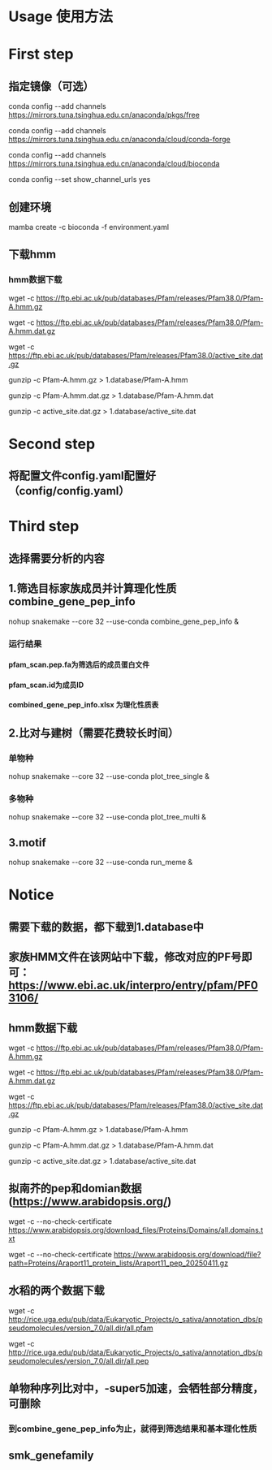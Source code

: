 # Usage 使用方法 #
# First step #
## 指定镜像（可选）
conda config --add channels https://mirrors.tuna.tsinghua.edu.cn/anaconda/pkgs/free

conda config --add channels https://mirrors.tuna.tsinghua.edu.cn/anaconda/cloud/conda-forge

conda config --add channels https://mirrors.tuna.tsinghua.edu.cn/anaconda/cloud/bioconda

conda config --set show_channel_urls yes
## 创建环境
mamba create -c bioconda -f environment.yaml
## 下载hmm
### hmm数据下载
wget -c https://ftp.ebi.ac.uk/pub/databases/Pfam/releases/Pfam38.0/Pfam-A.hmm.gz

wget -c https://ftp.ebi.ac.uk/pub/databases/Pfam/releases/Pfam38.0/Pfam-A.hmm.dat.gz

wget -c https://ftp.ebi.ac.uk/pub/databases/Pfam/releases/Pfam38.0/active_site.dat.gz

gunzip -c Pfam-A.hmm.gz > 1.database/Pfam-A.hmm

gunzip -c Pfam-A.hmm.dat.gz > 1.database/Pfam-A.hmm.dat

gunzip -c active_site.dat.gz > 1.database/active_site.dat

# Second step #
## 将配置文件config.yaml配置好（config/config.yaml）

# Third step #
## 选择需要分析的内容
## 1.筛选目标家族成员并计算理化性质 combine_gene_pep_info
nohup snakemake --core 32 --use-conda combine_gene_pep_info &
### 运行结果
#### pfam_scan.pep.fa为筛选后的成员蛋白文件
#### pfam_scan.id为成员ID
#### combined_gene_pep_info.xlsx 为理化性质表
## 2.比对与建树（需要花费较长时间）
### 单物种
nohup snakemake --core 32 --use-conda plot_tree_single &
### 多物种
nohup snakemake --core 32 --use-conda plot_tree_multi &
## 3.motif
nohup snakemake --core 32 --use-conda run_meme &

# Notice #
## 需要下载的数据，都下载到1.database中 ####
## 家族HMM文件在该网站中下载，修改对应的PF号即可：https://www.ebi.ac.uk/interpro/entry/pfam/PF03106/
## hmm数据下载
wget -c https://ftp.ebi.ac.uk/pub/databases/Pfam/releases/Pfam38.0/Pfam-A.hmm.gz

wget -c https://ftp.ebi.ac.uk/pub/databases/Pfam/releases/Pfam38.0/Pfam-A.hmm.dat.gz

wget -c https://ftp.ebi.ac.uk/pub/databases/Pfam/releases/Pfam38.0/active_site.dat.gz

gunzip -c Pfam-A.hmm.gz > 1.database/Pfam-A.hmm

gunzip -c Pfam-A.hmm.dat.gz > 1.database/Pfam-A.hmm.dat

gunzip -c active_site.dat.gz > 1.database/active_site.dat
## 拟南芥的pep和domian数据(https://www.arabidopsis.org/)
wget -c --no-check-certificate  https://www.arabidopsis.org/download_files/Proteins/Domains/all.domains.txt

wget -c --no-check-certificate  https://www.arabidopsis.org/download/file?path=Proteins/Araport11_protein_lists/Araport11_pep_20250411.gz
## 水稻的两个数据下载
wget -c http://rice.uga.edu/pub/data/Eukaryotic_Projects/o_sativa/annotation_dbs/pseudomolecules/version_7.0/all.dir/all.pfam

wget -c http://rice.uga.edu/pub/data/Eukaryotic_Projects/o_sativa/annotation_dbs/pseudomolecules/version_7.0/all.dir/all.pep
## 单物种序列比对中，-super5加速，会牺牲部分精度，可删除
### 到combine_gene_pep_info为止，就得到筛选结果和基本理化性质
## smk_genefamily
